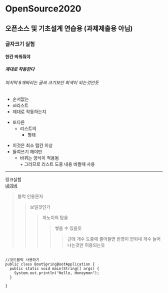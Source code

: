 # OpenSource2020
## 오픈소스 및 기초설계 연습용 (과제제출용 아님) <br/>
### 글자크기 실험<br/>
#### 한칸 띄워줘야<br/>
##### 제대로 작동한다 <br/>
###### 마지막 6개짜리는 글씨 크기보단 회색이 되는것인듯 <br/>

- 순서없는<br/>
- ol리스트<br/>
- 제대로 작동하는지<br/>

+ 또다른<br/>
  + 리스트의<br/>
    + 형태<br/>
* 이것은 최소 탭칸 이상<br/>
 * 들여쓰기 해야만 <br/>
    * 바뀌는 양식이 적용됨 <br/>
          + 그러므로 리스트 도중 내용 바뀔때 사용 <br/>
<hr/>

링크실험<br/>
[네이버](https://naver.com)

> 블럭 인용문자 <br/>
> > 보일것인가 <br/>
> > > 하노이의 탑을 <br/>
> > > >쌓을 수 있을듯 <br/>
> > > > > 근데 개수 도중에 줄어들면 반영이 안되네 개수 늘어나는것만 허용되는듯<br/>

<pre>
<code>
//코드블럭 사용하기
public class BootSpringBootApplication {
  public static void main(String[] args) {
    System.out.println("Hello, Honeymon");
  }

}
</code>
</pre>
